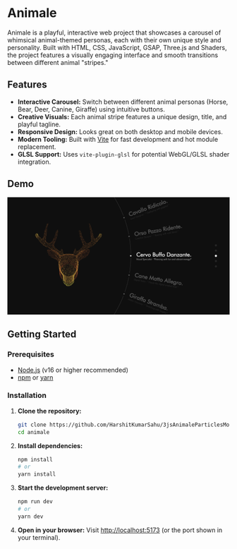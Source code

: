 # Animale

Animale is a playful, interactive web project that showcases a carousel of whimsical animal-themed personas, each with their own unique style and personality. Built with HTML, CSS, JavaScript, GSAP, Three.js and Shaders, the project features a visually engaging interface and smooth transitions between different animal "stripes."

## Features

- **Interactive Carousel:** Switch between different animal personas (Horse, Bear, Deer, Canine, Giraffe) using intuitive buttons.
- **Creative Visuals:** Each animal stripe features a unique design, title, and playful tagline.
- **Responsive Design:** Looks great on both desktop and mobile devices.
- **Modern Tooling:** Built with [Vite](https://vitejs.dev/) for fast development and hot module replacement.
- **GLSL Support:** Uses `vite-plugin-glsl` for potential WebGL/GLSL shader integration.

## Demo

![Animale Screenshot](./public/screenshot.png)

## Getting Started

### Prerequisites

- [Node.js](https://nodejs.org/) (v16 or higher recommended)
- [npm](https://www.npmjs.com/) or [yarn](https://yarnpkg.com/)

### Installation

1. **Clone the repository:**
   ```bash
   git clone https://github.com/HarshitKumarSahu/3jsAnimaleParticlesModel.git
   cd animale
   ```

2. **Install dependencies:**
   ```bash
   npm install
   # or
   yarn install
   ```

3. **Start the development server:**
   ```bash
   npm run dev
   # or
   yarn dev
   ```

4. **Open in your browser:**
   Visit [http://localhost:5173](http://localhost:5173) (or the port shown in your terminal).